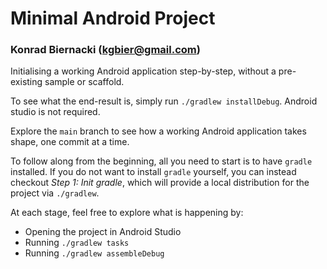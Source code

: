 # Minimal Android Project

### Konrad Biernacki (kgbier@gmail.com)

Initialising a working Android application step-by-step, without a pre-existing sample or scaffold.

To see what the end-result is, simply run `./gradlew installDebug`. Android studio is not required.

Explore the `main` branch to see how a working Android application takes shape, one commit at a time.

To follow along from the beginning, all you need to start is to have `gradle` installed. If you do not want to install `gradle` yourself, you can instead checkout _Step 1: Init gradle_, which will provide a local distribution for the project via `./gradlew`.

At each stage, feel free to explore what is happening by:
- Opening the project in Android Studio
- Running `./gradlew tasks`
- Running `./gradlew assembleDebug`
